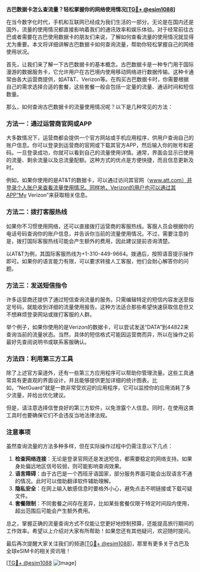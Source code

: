 **古巴数据卡怎么查流量？轻松掌握你的网络使用情况[[TG💪+ @esim1088](https://t.me/s/esim1088)]**

在当今数字化时代，手机和互联网已经成为我们生活的一部分。无论是在国内还是国外，流量的使用情况都直接影响着我们的通讯效率和娱乐体验。对于经常前往古巴或者需要在古巴使用数据卡的朋友们来说，了解如何查看流量的使用情况就显得尤为重要。本文将详细讲解古巴数据卡如何查询流量，帮助你轻松掌握自己的网络使用状况。

首先，让我们来了解一下古巴数据卡的基本概念。古巴数据卡是一种专门用于国际漫游的数据服务卡，它允许用户在古巴境内使用移动网络进行数据传输。这种卡通常由各大运营商提供，如AT&T、Verizon等。在购买古巴数据卡时，你需要根据自己的需求选择合适的套餐，这些套餐一般会包括一定量的流量、通话时间和短信数量。

那么，如何查询古巴数据卡的流量使用情况呢？以下是几种常见的方法：

### 方法一：通过运营商官网或APP

大多数情况下，运营商都会提供一个官方网站或手机应用程序，供用户查询自己的账户信息。你可以登录到运营商的官网或下载其官方APP，然后输入你的账号和密码。一旦登录成功，你就可以看到自己的流量使用详情。通常，界面会显示已使用的流量、剩余流量以及总流量配额。这种方式的优点是方便快捷，而且信息更新及时。

例如，如果你使用的是AT&T的数据卡，可以通过访问其官网（www.att.com）并登录个人账户来查看流量使用情况。同样地，Verizon的用户也可以通过其APP“My Verizon”来获取相关信息。

### 方法二：拨打客服热线

如果你不习惯使用网络，还可以直接拨打运营商的客服热线。客服人员会根据你的电话号码查询你的账户信息，并告诉你当前的流量使用情况。不过，需要注意的是，拨打国际客服热线可能会产生额外的费用，因此建议提前咨询清楚。

以AT&T为例，其国际客服热线为+1-310-449-9664。拨通后，按照语音提示操作即可。如果你的语言能力有限，可以要求转接人工客服，他们会耐心解答你的问题。

### 方法三：发送短信指令

许多运营商还提供了通过短信查询流量的服务。只需编辑特定的短信内容发送至指定号码，就能收到详细的流量使用报告。这种方法适合那些希望快速获取信息但又不想麻烦登录网站或拨打客服的人群。

举个例子，如果你使用的是Verizon的数据卡，可以尝试发送“DATA”到44822来查询当前的流量状态。当然，具体的短信格式可能因运营商而异，所以在操作之前最好先查阅说明书或联系客服确认。

### 方法四：利用第三方工具

除了上述官方渠道外，还有一些第三方应用程序可以帮助你管理流量。这些工具通常具有更直观的界面设计，并且能够提供更加详细的统计图表。比如，“NetGuard”就是一款非常受欢迎的应用程序，它可以监控你的应用消耗了多少流量，并给出优化建议。

但是，请注意选择信誉良好的第三方软件，以免泄露个人信息。同时，在使用这类工具时也要确保它们不会违反当地法律法规。

### 注意事项

虽然查询流量的方法多种多样，但在实际操作过程中仍需注意以下几点：

1. **检查网络连接**：无论是登录官网还是发送短信，都需要稳定的网络支持。如果身处偏远地区信号较弱，则可能影响查询效果。
2. **语言障碍**：由于古巴是一个西班牙语国家，部分服务界面可能会出现语言不通的情况。此时可以借助翻译软件辅助理解。
3. **隐私安全**：在网上输入敏感信息时要格外小心，避免点击不明链接或下载可疑文件。
4. **套餐限制**：不同套餐之间存在差异，比如某些套餐仅限于特定时间段内使用，超出范围后可能会产生额外费用。

总之，掌握正确的流量查询方式不仅能让您更好地控制预算，还能提高旅行期间的工作效率。希望以上介绍对大家有所帮助！如果您还有其他疑问，欢迎随时提问。

最后再次提醒大家关注我们的频道[[TG💪+ @esim1088](https://t.me/s/esim1088)]，那里有更多关于古巴及全球eSIM卡的相关资讯哦！

[[TG💪+ @esim1088](https://t.me/s/esim1088) ![Image](https://i.postimg.cc/4NQfJmqS/Snipaste-2025-05-13-00-14-12.png)]
